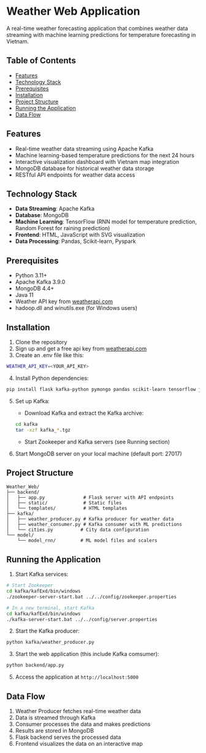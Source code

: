 # Weather Web Application
A real-time weather forecasting application that combines weather data streaming with machine learning predictions for temperature forecasting in Vietnam.

## Table of Contents
- [Features](#features)
- [Technology Stack](#technology-stack)
- [Prerequisites](#prerequisites)
- [Installation](#installation)
- [Project Structure](#project-structure)
- [Running the Application](#running-the-application)
- [Data Flow](#data-flow)

## Features

- Real-time weather data streaming using Apache Kafka
- Machine learning-based temperature predictions for the next 24 hours
- Interactive visualization dashboard with Vietnam map integration
- MongoDB database for historical weather data storage
- RESTful API endpoints for weather data access

## Technology Stack

- **Data Streaming**: Apache Kafka
- **Database**: MongoDB
- **Machine Learning**: TensorFlow (RNN model for temperature prediction, Random Forest for raining prediction)
- **Frontend**: HTML, JavaScript with SVG visualization
- **Data Processing**: Pandas, Scikit-learn, Pyspark

## Prerequisites

- Python 3.11+
- Apache Kafka 3.9.0
- MongoDB 4.4+
- Java 11
- Weather API key from [weatherapi.com](https://www.weatherapi.com/)
- hadoop.dll and winutils.exe (for Windows users)

## Installation

1. Clone the repository
2. Sign up and get a free api key from [weatherapi.com](https://www.weatherapi.com/)
3. Create an .env file like this:
```bash
WEATHER_API_KEY=<YOUR_API_KEY>
```
4. Install Python dependencies:
```bash
pip install flask kafka-python pymongo pandas scikit-learn tensorflow joblib
```

5. Set up Kafka:
   - Download Kafka and extract the Kafka archive:
   ```bash
   cd kafka
   tar -xzf kafka_*.tgz
   ```
   - Start Zookeeper and Kafka servers (see Running section)

6. Start MongoDB server on your local machine (default port: 27017)

## Project Structure

```
Weather_Web/
├── backend/
│   ├── app.py              # Flask server with API endpoints
│   ├── static/             # Static files
│   └── templates/          # HTML templates
├── kafka/
│   ├── weather_producer.py # Kafka producer for weather data
│   ├── weather_consumer.py # Kafka consumer with ML predictions
│   └── cities.py          # City data configuration
└── model/
    └── model_rnn/         # ML model files and scalers
```

## Running the Application

1. Start Kafka services:
```bash
# Start Zookeeper
cd kafka/kafExd/bin/windows
./zookeeper-server-start.bat ../../config/zookeeper.properties

# In a new terminal, start Kafka
cd kafka/kafExd/bin/windows
./kafka-server-start.bat ../../config/server.properties
```

2. Start the Kafka producer:
```bash
python kafka/weather_producer.py
```

3. Start the web application (this include Kafka comsumer):
```bash
python backend/app.py
```

5. Access the application at `http://localhost:5000`

## Data Flow
1. Weather Producer fetches real-time weather data
2. Data is streamed through Kafka
3. Consumer processes the data and makes predictions
4. Results are stored in MongoDB
5. Flask backend serves the processed data
6. Frontend visualizes the data on an interactive map
